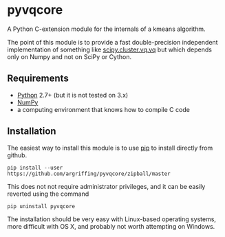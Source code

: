 pyvqcore
========

A Python C-extension module for the internals of a kmeans algorithm.

The point of this module is to provide a fast
double-precision independent implementation of something like
[scipy.cluster.vq.vq](http://docs.scipy.org/doc/scipy/reference/generated/scipy.cluster.vq.vq.html)
but which depends only on Numpy and not on SciPy or Cython.


Requirements
------------

 * [Python](http://python.org/) 2.7+ (but it is not tested on 3.x)
 * [NumPy](http://www.numpy.org/)
 * a computing environment that knows how to compile C code


Installation
------------

The easiest way to install this module is to use
[pip](http://www.pip-installer.org/)
to install directly from github.

`pip install --user https://github.com/argriffing/pyvqcore/zipball/master`

This does not not require administrator privileges,
and it can be easily reverted using the command

`pip uninstall pyvqcore`

The installation should be very easy with Linux-based operating systems,
more difficult with OS X,
and probably not worth attempting on Windows.

